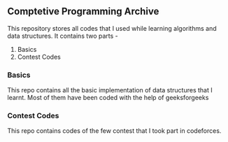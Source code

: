 ## Comptetive Programming Archive

This repository stores all codes that I used while learning algorithms and data structures.
It contains two parts - 
1. Basics
2. Contest Codes

### Basics
This repo contains all the basic implementation of data structures that I learnt.
Most of them have been coded with the help of geeksforgeeks

### Contest Codes
This repo contains codes of the few contest that I took part in codeforces.
